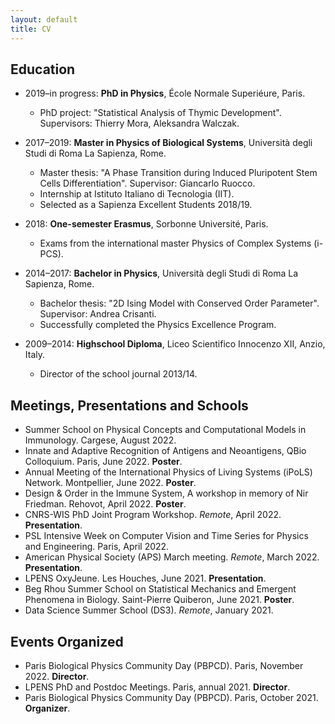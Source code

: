 ```yaml
---
layout: default
title: CV
---
```


## Education

* 2019–in progress: **PhD in Physics**, École Normale Superiéure, Paris. 
  * PhD project: "Statistical Analysis of Thymic Development". Supervisors: Thierry Mora, Aleksandra Walczak.

* 2017–2019: **Master in Physics of Biological Systems**, Università degli Studi di Roma La Sapienza, Rome. 
  * Master thesis: "A Phase Transition during Induced Pluripotent Stem Cells Differentiation". Supervisor: Giancarlo Ruocco.
  * Internship at Istituto Italiano di Tecnologia (IIT).
  * Selected as a Sapienza Excellent Students 2018/19.

* 2018: **One-semester Erasmus**, Sorbonne Université, Paris. 
  * Exams from the international master Physics of Complex Systems (i-PCS).

* 2014–2017: **Bachelor in Physics**, Università degli Studi di Roma La Sapienza, Rome. 
  * Bachelor thesis: "2D Ising Model with Conserved Order Parameter". Supervisor: Andrea Crisanti.
  * Successfully completed the Physics Excellence Program.

* 2009–2014: **Highschool Diploma**, Liceo Scientifico Innocenzo XII, Anzio, Italy.
  * Director of the school journal 2013/14.

## Meetings, Presentations and Schools

* Summer School on Physical Concepts and Computational Models in Immunology. Cargese, August 2022. 
* Innate and Adaptive Recognition of Antigens and Neoantigens, QBio Colloquium. Paris, June 2022. **Poster**.
* Annual Meeting of the International Physics of Living Systems (iPoLS) Network. Montpellier, June 2022. **Poster**.
* Design & Order in the Immune System, A workshop in memory of Nir Friedman. Rehovot, April 2022. **Poster**.
* CNRS-WIS PhD Joint Program Workshop. _Remote_, April 2022. **Presentation**.
* PSL Intensive Week on Computer Vision and Time Series for Physics and Engineering. Paris, April 2022.
* American Physical Society (APS) March meeting. _Remote_, March 2022. **Presentation**.
* LPENS OxyJeune. Les Houches, June 2021. **Presentation**.
* Beg Rhou Summer School on Statistical Mechanics and Emergent Phenomena in Biology. Saint-Pierre Quiberon, June 2021. **Poster**.
* Data Science Summer School (DS3). _Remote_, January 2021.

## Events Organized

* Paris Biological Physics Community Day (PBPCD). Paris, November 2022. **Director**.
* LPENS PhD and Postdoc Meetings. Paris, annual 2021. **Director**.
* Paris Biological Physics Community Day (PBPCD). Paris, October 2021. **Organizer**.

